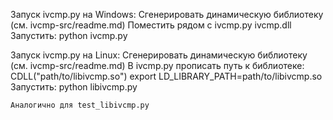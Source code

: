 

Запуск ivcmp.py на Windows:
    Сгенерировать динамическую библиотеку (см. ivcmp-src/readme.md)
    Поместить рядом с ivcmp.py ivcmp.dll
    Запустить:
    python ivcmp.py


Запуск ivcmp.py на Linux:
    Сгенерировать динамическую библиотеку (см. ivcmp-src/readme.md)
    В ivcmp.py прописать путь к библиотеке: CDLL("path/to/libivcmp.so")
    export LD_LIBRARY_PATH=path/to/libivcmp.so
    Запустить:
    python libivcmp.py

    Аналогично для test_libivcmp.py
